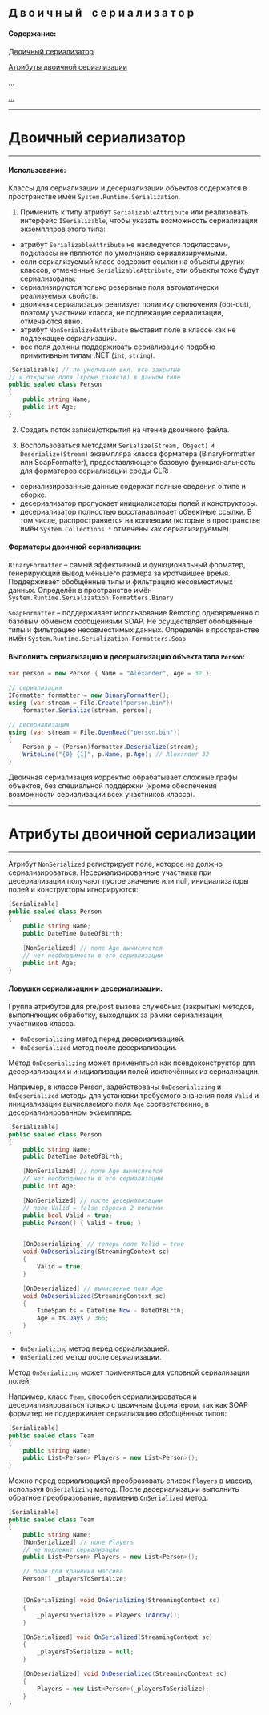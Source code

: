 ﻿## Д в о и ч н ы й&nbsp;&nbsp;&nbsp;&nbsp;с е р и а л и з а т о р

#### Содержание: ####

[Двоичный сериализатор](https://github.com/sharpist/C_Sharp/blob/master/Serialization/manual/BinarySerializer.md#Двоичный-сериализатор)

[Атрибуты двоичной сериализации](https://github.com/)

[...](https://github.com/)

[...](https://github.com/)
_______________________________________________________________________________
# Двоичный сериализатор
_______________________________________________________________________________

#### Использование: ####

Классы для сериализации и десериализации объектов содержатся в пространстве
имён ```System.Runtime.Serialization```.

1. Применить к типу атрибут ```SerializableAttribute``` или реализовать интерфейс
```ISerializable```, чтобы указать возможность сериализации экземпляров этого типа:
* атрибут ```SerializableAttribute``` не наследуется подклассами, подклассы не
являются по умолчанию сериализируемыми.
* если сериализуемый класс содержит ссылки на объекты других классов, отмеченные
```SerializableAttribute```, эти объекты тоже будут сериализованы.
* сериализируются только резервные поля автоматически реализуемых свойств.
* двоичная сериализация реализует политику отключения (opt-out), поэтому
участники класса, не подлежащие сериализации, отмечаются явно.
* атрибут ```NonSerializedAttribute``` выставит поле в классе как не подлежащее
сериализации.
* все поля должны поддерживать сериализацию подобно примитивным типам .NET
(```int```, ```string```).

```c#
[Serializable] // по умолчанию вкл. все закрытые
// и открытые поля (кроме свойств) в данном типе
public sealed class Person
{
    public string Name;
    public int Age;
}
```

2. Создать поток записи/открытия на чтение двоичного файла.

3. Воспользоваться методами ```Serialize(Stream, Object)``` и ```Deserialize(Stream)```
экземпляра класса форматера (BinaryFormatter или SoapFormatter), предоставляющего
базовую функциональность для форматеров сериализации среды CLR:
* сериализированные данные содержат полные сведения о типе и сборке.
* десериализатор пропускает инициализаторы полей и конструкторы.
* десериализатор полностью восстанавливает объектные ссылки. В том числе,
распространяется на коллекции (которые в пространстве имён ```System.Collections.*```
отмечены как сериализируемые).

#### Форматеры двоичной сериализации: ####

```BinaryFormatter``` – самый эффективный и функциональный форматер,
генерирующий вывод меньшего размера за кротчайшее время. Поддерживает
обобщённые типы и фильтрацию несовместимых данных.
Определён в пространстве имён ```System.Runtime.Serialization.Formatters.Binary```

```SoapFormatter``` – поддерживает использование Remoting одновременно с базовым
обменом сообщениями SOAP. Не осуществляет обобщённые типы и фильтрацию
несовместимых данных.
Определён в пространстве имён ```System.Runtime.Serialization.Formatters.Soap```

#### Выполнить сериализацию и десериализацию объекта тапа ```Person```: ####
```c#
var person = new Person { Name = "Alexander", Age = 32 };

// сериализация
IFormatter formatter = new BinaryFormatter();
using (var stream = File.Create("person.bin"))
    formatter.Serialize(stream, person);

// десериализация
using (var stream = File.OpenRead("person.bin"))
{
    Person p = (Person)formatter.Deserialize(stream);
    WriteLine("{0} {1}", p.Name, p.Age); // Alexander 32
}
```
Двоичная сериализация корректно обрабатывает сложные графы объектов, без
специальной поддержки (кроме обеспечения возможности сериализации всех
участников класса).
_______________________________________________________________________________
# Атрибуты двоичной сериализации
_______________________________________________________________________________

Атрибут ```NonSerialized``` регистрирует поле, которое не должно сериализироваться.
Несериализированные участники при десериализации получают пустое значение или null,
инициализаторы полей и конструкторы игнорируются:
```c#
[Serializable]
public sealed class Person
{
    public string Name;
    public DateTime DateOfBirth;

    [NonSerialized] // поле Age вычисляется
    // нет необходимости в его сериализации
    public int Age;
}
```

#### Ловушки сериализации и десериализации: ####

Группа атрибутов для pre/post вызова служебных (закрытых) методов, выполняющих
обработку, выходящих за рамки сериализации, участников класса.

* ```OnDeserializing``` метод перед десериализацией.
* ```OnDeserialized``` метод после десериализации.

Метод ```OnDeserializing``` может применяться как псевдоконструктор для
десериализации и инициализации полей исключённых из сериализации.

Например, в классе Person, задействованы ```OnDeserializing``` и ```OnDeserialized``` методы для
установки требуемого значения поля ```Valid``` и инициализации вычисляемого поля ```Age```
соответственно, в десериализированном экземпляре:
```c#
[Serializable]
public sealed class Person
{
    public string Name;
    public DateTime DateOfBirth;

    [NonSerialized] // поле Age вычисляется
    // нет необходимости в его сериализации
    public int Age;

    [NonSerialized] // после десериализации
    // поле Valid = false сбросив 2 попытки
    public bool Valid = true;
    public Person() { Valid = true; }


    [OnDeserializing] // теперь поле Valid = true
    void OnDeserializing(StreamingContext sc)
    {
        Valid = true;
    }

    [OnDeserialized] // вычисление поля Age
    void OnDeserialized(StreamingContext sc)
    {
        TimeSpan ts = DateTime.Now - DateOfBirth;
        Age = ts.Days / 365;
    }
}
```

* ```OnSerializing``` метод перед сериализацией.
* ```OnSerialized``` метод после сериализации.

Метод ```OnSerializing``` может применяться для условной сериализации полей.

Например, класс ```Team```, способен сериализироваться и десериализироваться только с
двоичным форматером, так как SOAP форматер не поддерживает сериализацию
обобщённых типов:
```c#
[Serializable]
public sealed class Team
{
    public string Name;
    public List<Person> Players = new List<Person>();
}
```
Можно перед сериализацией преобразовать список ```Players``` в массив,
используя ```OnSerializing``` метод.
После десериализации выполнить обратное преобразование, применив ```OnSerialized```
метод:
```c#
[Serializable]
public sealed class Team
{
    public string Name;
    [NonSerialized] // поле Players
    // не подлежит сериализации
    public List<Person> Players = new List<Person>();

    // поле для хранения массива
    Person[] _playersToSerialize;


    [OnSerializing] void OnSerializing(StreamingContext sc)
    {
        _playersToSerialize = Players.ToArray();
    }

    [OnSerialized] void OnSerialized(StreamingContext sc)
    {
        _playersToSerialize = null;
    }

    [OnDeserialized] void OnDeserialized(StreamingContext sc)
    {
        Players = new List<Person>(_playersToSerialize);
    }
}
```

